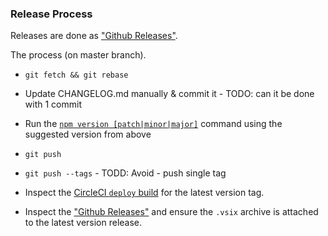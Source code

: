 ### Release Process

Releases are done as ["Github Releases"][gh-releases].

The process (on master branch).

- `git fetch && git rebase`
- Update CHANGELOG.md manually & commit it - TODO: can it be done with 1 commit
- Run the [`npm version [patch|minor|major]`](https://docs.npmjs.com/cli/version)
  command using the suggested version from above
- `git push`


- `git push --tags` - TODD: Avoid - push single tag
- Inspect the [CircleCI `deploy` build](https://circleci.com/gh/SAP/sap-hana-driver-for-sqltools) for the latest version tag.
- Inspect the ["Github Releases"][gh-releases] and ensure the `.vsix` archive is attached to the latest version release.

[gh-releases]: https://github.com/SAP/vscode-mta-tools/releases
